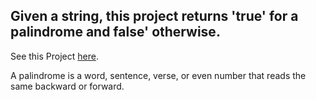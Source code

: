## Given a string, this project returns 'true' for a palindrome and false' otherwise.

See this Project [here](https://codepen.io/RobisonTorres/full/KKLyyvY).

A palindrome is a word, sentence, verse, or even number that reads the same backward or forward.